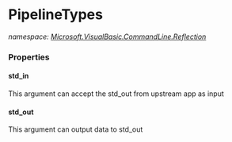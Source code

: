 ﻿# PipelineTypes
_namespace: <a href="#" onClick="load('/docs/Microsoft.VisualBasic.CommandLine.Reflection/index.md')">Microsoft.VisualBasic.CommandLine.Reflection</a>_






### Properties

#### std_in
This argument can accept the std_out from upstream app as input
#### std_out
This argument can output data to std_out

